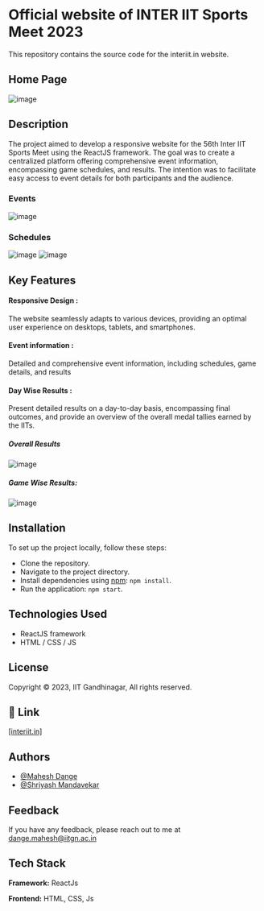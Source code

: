 # Official website of INTER IIT Sports Meet 2023

This repository contains the source code for the interiit.in website.
## Home Page
![image](https://github.com/123nxxp/Inter-IIT-sports/assets/105475941/a4dc02f3-191e-4b61-9a9d-e1599e9cf647)


## Description
The project aimed to develop a responsive website for the 56th Inter IIT Sports Meet using the ReactJS framework. The goal was to create a centralized platform offering comprehensive event information, encompassing game schedules, and results. The intention was to facilitate easy access to event details for both participants and the audience.

### Events
![image](https://github.com/123nxxp/Inter-IIT-sports/assets/105475941/71de3148-c81b-451f-a39a-e7087f425632)

### Schedules
![image](https://github.com/123nxxp/Inter-IIT-sports/assets/105475941/ba498add-ae3e-42dc-a3b3-1da1a8e3ba68)
![image](https://github.com/123nxxp/Inter-IIT-sports/assets/105475941/19c3fdb7-5979-4a75-96fd-017ac33e5a28)


## Key Features

#### Responsive Design : 
The website seamlessly adapts to various devices, providing an optimal user experience on desktops, tablets, and smartphones.

#### Event information :
Detailed and comprehensive event information, including schedules, game details, and results

#### Day Wise Results :
Present detailed results on a day-to-day basis, encompassing final outcomes, and provide an overview of the overall medal tallies earned by the IITs.

##### Overall Results
![image](https://github.com/123nxxp/Inter-IIT-sports/assets/105475941/7a713748-2a3d-4f96-8438-4b4e308d2bb5)
##### Game Wise Results:
![image](https://github.com/123nxxp/Inter-IIT-sports/assets/105475941/f578a0f6-2ad4-4dc4-a554-e5fb7960d2b9)


## Installation
To set up the project locally, follow these steps:

- Clone the repository.
- Navigate to the project directory.
- Install dependencies using [npm](https://www.npmjs.com/): `npm install`.
- Run the application: `npm start`.


## Technologies Used

- ReactJS framework
- HTML / CSS / JS


## License

Copyright © 2023, IIT Gandhinagar, All rights reserved.

## 🔗 Link
[[interiit.in]](https://interiit.in/)



## Authors

- [@Mahesh Dange](https://github.com/123nxxp/)
- [@Shriyash Mandavekar](https://github.com/Shriyash1234)

## Feedback

If you have any feedback, please reach out to me at dange.mahesh@iitgn.ac.in


## Tech Stack

**Framework:** ReactJs

**Frontend:** HTML, CSS, Js

